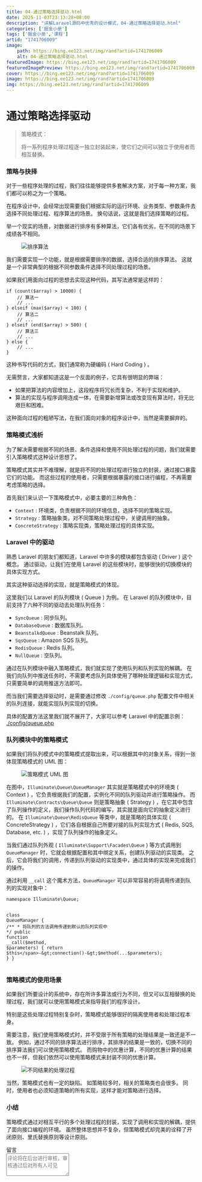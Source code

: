 ```yaml
---
title: 04-通过策略选择驱动.html
date: 2025-11-03T23:13:28+08:00
description: "详解Laravel源码中优秀的设计模式，04-通过策略选择驱动.html"
categories: ['掘金小册']
tags: ['掘金小册','课程']
artid: "1741706009"
image:
    path: https://bing.ee123.net/img/rand?artid=1741706009
    alt: 04-通过策略选择驱动.html
featuredImage: https://bing.ee123.net/img/rand?artid=1741706009
featuredImagePreview: https://bing.ee123.net/img/rand?artid=1741706009
cover: https://bing.ee123.net/img/rand?artid=1741706009
image: https://bing.ee123.net/img/rand?artid=1741706009
img: https://bing.ee123.net/img/rand?artid=1741706009
---
```


<html><head><meta charset="utf-8"><meta http-equiv="X-UA-Compatible" content="IE=edge,chrome=1"><meta name="viewport" content="width=device-width,initial-scale=1,user-scalable=no,viewport-fit=cover"><meta name="google-site-verification" content="cCHsgG9ktuCTgWgYfqCJql8AeR4gAne4DTZqztPoirE"><meta name="apple-itunes-app" content="app-id=987739104"><meta name="baidu-site-verification" content="qiK2a1kcFc"><meta name="360-site-verification" content="4c3c7d57d59f0e1a308462fbc7fd7e51"><meta name="sogou_site_verification" content="c49WUDZczQ"><title data-vue-meta="true">详解 Laravel 源码中优秀的设计模式 - 有明 - 掘金小册</title><link rel="preload" href="https://b-gold-cdn.xitu.io/v3/static/js/manifest.060adf3290877312ec3f.js" as="script"><link rel="preload" href="https://b-gold-cdn.xitu.io/v3/static/js/vendor.e6fd81aa1499049a5bee.js" as="script"><link rel="preload" href="https://b-gold-cdn.xitu.io/v3/static/js/app.a99a1e8180beec940a3f.js" as="script"><link rel="preload" href="https://b-gold-cdn.xitu.io/v3/static/css/app.b796f2cb9b18ed584e56cf5802f4527d.css" as="style"><link rel="apple-touch-icon" sizes="180x180" href="https://b-gold-cdn.xitu.io/favicons/v2/apple-touch-icon.png"><link rel="icon" type="image/png" sizes="32x32" href="https://b-gold-cdn.xitu.io/favicons/v2/favicon-32x32.png"><link rel="icon" type="image/png" sizes="16x16" href="https://b-gold-cdn.xitu.io/favicons/v2/favicon-16x16.png"><link rel="manifest" href="https://b-gold-cdn.xitu.io/favicons/v2/manifest.json"><link rel="mask-icon" href="https://b-gold-cdn.xitu.io/favicons/v2/safari-pinned-tab.svg" color="#5bbad5"><link rel="shortcut icon" href="https://b-gold-cdn.xitu.io/favicons/v2/favicon.ico"><meta name="msapplication-config" content="https://b-gold-cdn.xitu.io/favicons/v2/browserconfig.xml"><meta name="theme-color" content="#ffffff"><link rel="search" title="掘金" href="https://b-gold-cdn.xitu.io/conf/search.xml" type="application/opensearchdescription+xml"><link rel="stylesheet" href="https://b-gold-cdn.xitu.io/ionicons/2.0.1/css/ionicons.min.css"><link rel="stylesheet" href="https://b-gold-cdn.xitu.io/asset/fw-icon/1.0.9/iconfont.css"><link href="https://b-gold-cdn.xitu.io/v3/static/css/app.b796f2cb9b18ed584e56cf5802f4527d.css" rel="stylesheet"><script src="https://www.googletagmanager.com/gtag/js?id=UA-93217128-6"></script><script async="" src="https://hm.baidu.com/hm.js?93bbd335a208870aa1f296bcd6842e5e"></script><script async="" src="//www.google-analytics.com/analytics.js"></script><script type="text/javascript" async="" src="https://assets.growingio.com/vds.js"></script><script type="text/javascript" charset="utf-8" async="" src="https://b-gold-cdn.xitu.io/v3/static/js/8.6975c7d55979d107f394.js"></script><meta data-vmid="keywords" name="keywords" content="掘金,稀土,Vue.js,微信小程序,Kotlin,RxJava,React Native,Wireshark,敏捷开发,Bootstrap,OKHttp,正则表达式,WebGL,Webpack,Docker,MVVM" data-vue-meta="true"><meta data-vmid="description" name="description" content="掘金是一个帮助开发者成长的社区，是给开发者用的 Hacker News，给设计师用的 Designer News，和给产品经理用的 Medium。掘金的技术文章由稀土上聚集的技术大牛和极客共同编辑为你筛选出最优质的干货，其中包括：Android、iOS、前端、后端等方面的内容。用户每天都可以在这里找到技术世界的头条内容。与此同时，掘金内还有沸点、掘金翻译计划、线下活动、专栏文章等内容。即使你是 GitHub、StackOverflow、开源中国的用户，我们相信你也可以在这里有所收获。" data-vue-meta="true"></head><body><div data-v-41acfafa="" data-v-decff8c4="" class="section-content"><div data-v-41acfafa="" class="section-page book-section-view"><div data-v-41acfafa="" class="entry-content article-content"><h1 class="heading" data-id="heading-0">通过策略选择驱动</h1>
<blockquote>
<p>策略模式：</p>
<p>将一系列程序处理过程逐一独立封装起来，使它们之间可以独立于使用者而相互替换。</p>
</blockquote>
<h3 class="heading" data-id="heading-1">策略与抉择</h3>
<p>对于一些程序处理的过程，我们往往能够提供多套解决方案，对于每一种方案，我们都可以称之为一个策略。</p>
<p>在程序设计中，会经常出现需要我们根据实际的运行环境、业务类型、参数条件去选择不同处理过程、程序算法的场景。
换句话说，这就是我们选择策略的过程。</p>
<p>举一个现实的场景，对数据进行排序有多种算法，它们各有优劣，在不同的场景下成绩各不相同。</p>
<p></p><figure><img alt="排序算法" class="lazyload inited loaded" data-src="https://user-gold-cdn.xitu.io/2017/12/21/1607928130664dca?imageView2/0/w/1280/h/960/format/webp/ignore-error/1" data-width="679" data-height="242" src="https://user-gold-cdn.xitu.io/2017/12/21/1607928130664dca?imageView2/0/w/1280/h/960/format/webp/ignore-error/1"><figcaption></figcaption></figure><p></p>
<p>我们需要实现一个功能，就是根据需要排序的数据，选择合适的排序算法。
这就是一个非常典型的根据不同参数条件选择不同处理过程的场景。</p>
<p>如果我们用面向过程的思想去实现这种代码，其写法通常是这样的：</p>
<pre><code class="hljs php" lang="php"><span class="hljs-keyword">if</span> (count($array) &gt; <span class="hljs-number">10000</span>) {
    <span class="hljs-comment">// 算法一</span>
    <span class="hljs-comment">// ...</span>
} <span class="hljs-keyword">elseif</span> (max($array) &lt; <span class="hljs-number">100</span>) {
    <span class="hljs-comment">// 算法二</span>
    <span class="hljs-comment">// ...</span>
} <span class="hljs-keyword">elseif</span> (end($array) &gt; <span class="hljs-number">500</span>) {
    <span class="hljs-comment">// 算法三</span>
    <span class="hljs-comment">// ...</span>
} <span class="hljs-keyword">else</span> {
    <span class="hljs-comment">// ...</span>
}
</code></pre><p>这种书写代码的方式，我们通常称为硬编码 ( Hard Coding ) 。</p>
<p>无需赘言，大家都知道这是一个反面的例子，它具有很明显的弊端：</p>
<ul>
<li>如果把算法的内容增加上，这段程序将冗长而复杂，不利于实现和维护。</li>
<li>算法的实现与程序调用连成一体，在需要新增算法或改变现有算法时，将无比艰巨和困难。</li>
</ul>
<p>这种面向过程的粗陋写法，在我们面向对象的程序设计中，当然是需要摒弃的。</p>
<h3 class="heading" data-id="heading-2">策略模式浅析</h3>
<p>为了解决需要根据不同的场景、条件选择和使用不同处理过程的问题，我们就需要引入策略模式这种设计思想了。</p>
<p>策略模式其实并不难理解，就是将不同的处理过程进行独立的封装，通过接口暴露它们的功能。
而这些过程的使用者，只需要根据暴露的接口进行编程，不再需要考虑策略的选择。</p>
<p>首先我们来认识一下策略模式中，必要主要的三种角色：</p>
<ul>
<li><code>Context</code> : 环境类，负责根据不同的环境信息，选择不同的策略实现。</li>
<li><code>Strategy</code> : 策略抽象类，对不同策略处理过程中，关键调用的抽象。</li>
<li><code>ConcreteStrategy</code> : 策略实现类，策略处理过程的具体实现。</li>
</ul>
<h3 class="heading" data-id="heading-3">Laravel 中的驱动</h3>
<p>熟悉 Laravel 的朋友们都知道，Laravel 中许多的模块都包含驱动 ( Driver ) 这个概念。
通过驱动，让我们在使用 Laravel 的这些模块时，能够很快的切换模块的具体实现方式。</p>
<p>其实这种驱动选择的实现，就是策略模式的体现。</p>
<p>这里我们以 Laravel 的队列模块 ( Queue ) 为例。
在 Laravel 的队列模块中，目前支持了六种不同的驱动去处理队列任务：</p>
<ul>
<li><code>SyncQueue</code> : 同步队列。</li>
<li><code>DatabaseQueue</code> : 数据库队列。</li>
<li><code>BeanstalkdQueue</code> : Beanstalk 队列。</li>
<li><code>SqsQueue</code> : Amazon SQS 队列。</li>
<li><code>RedisQueue</code> : Redis 队列。</li>
<li><code>NullQueue</code> : 空队列。</li>
</ul>
<p>通过在队列模块中融入策略模式，我们就实现了使用队列和队列实现的解耦。
在我们向队列中推送任务时，不需要考虑队列具体使用了哪种处理逻辑和实现方式，只需要简单的调用推送方法即可。</p>
<p>而当我们需要选择驱动时，是需要通过修改 <code>./config/queue.php</code> 配置文件中相关的队列连接，就能实现队列实现的切换。</p>
<p>具体的配置方法这里我们就不展开了，大家可以参考 Laravel 中的配置示例：
<a target="_blank" href="https://link.juejin.im?target=https%3A%2F%2Fgithub.com%2Flaravel%2Flaravel%2Fblob%2Fmaster%2Fconfig%2Fqueue.php" rel="nofollow noopener noreferrer">./config/queue.php</a></p>
<h3 class="heading" data-id="heading-4">队列模块中的策略模式</h3>
<p>如果我们将队列模式中的策略模式提取出来，可以根据其中的对象关系，得到一张体现策略模式的 UML 图：</p>
<p></p><figure><img alt="策略模式 UML 图" class="lazyload inited" data-src="https://user-gold-cdn.xitu.io/2017/12/21/1607927eba9073b6?imageView2/0/w/1280/h/960/format/webp/ignore-error/1" data-width="1280" data-height="476" src="https://user-gold-cdn.xitu.io/2017/12/21/1607927eba9073b6?imageView2/0/w/1280/h/960/format/webp/ignore-error/1"><figcaption></figcaption></figure><p></p>
<p>在图中，<code>Illuminate\Queue\QueueManager</code> 其实就是策略模式中的环境类 ( Context ) ，它负责根据我们的配置，实例化不同的队列驱动并进行策略操作。
而 <code>Illuminate\Contracts\Queue\Queue</code> 则是策略抽象 ( Strategy ) ，在它其中包含了队列操作的定义，我们操作队列代码的编写，其实就是面向它的抽象定义进行的。
在 <code>Illuminate\Queue\RedisQueue</code> 等类中，就是策略的具体实现 ( ConcreteStrategy ) ，它们各自根据自己所要对接的队列实现方式 ( Redis, SQS, Database, etc. ) ，实现了队列操作的抽象定义。</p>
<p>当我们通过队列外观 ( <code>Illuminate\Support\Facades\Queue</code> ) 等方式调用到 <code>QueueManager</code> 时，它就会根据配置和其中绑定关系，创建队列驱动的实现类。
之后，它会将我们的调用，传递到队列驱动的实现类中，通过具体的实现来完成我们的操作。</p>
<p>通过利用 <code>__call</code> 这个魔术方法，<code>QueueManager</code> 可以非常容易的将调用传递到队列的实现对象中：</p>
<pre><code class="hljs php" lang="php"><span class="hljs-keyword">namespace</span> <span class="hljs-title">Illuminate</span>\<span class="hljs-title">Queue</span>;

<span class="hljs-class"><span class="hljs-keyword">class</span> <span class="hljs-title">QueueManager</span>
</span>{
    <span class="hljs-comment">/**
     * 将队列的方法调用传递到默认的队列实现中
     */</span>
    <span class="hljs-keyword">public</span> <span class="hljs-function"><span class="hljs-keyword">function</span> <span class="hljs-title">__call</span><span class="hljs-params">($method, $parameters)</span>
    </span>{
        <span class="hljs-keyword">return</span> <span class="hljs-keyword">$this</span>-&gt;connection()-&gt;$method(...$parameters);
    }
}
</code></pre><h3 class="heading" data-id="heading-5">策略模式的使用场景</h3>
<p>如果我们所要设计的系统中，存在所许多算法或行为不同，但又可以互相替换的处理过程，我们就可以使用策略模式来指导我们的程序设计。</p>
<p>特别是这些处理过程特别复杂时，策略模式能够很好的隔离使用者和处理过程本身。</p>
<p>需要注意，我们使用策略模式时，并不受限于所有策略的处理结果是一致还是不一致。
例如，通过不同的排序算法进行排序，其排序的结果是一致的，切换不同的排序算法我们可以使用策略模式。
而购物中的优惠计算，不同的优惠计算的结果也不一样，但我们依然可以使用策略模式来封装不同的优惠计算。</p>
<p></p><figure><img alt="不同结果的处理过程" class="lazyload inited" data-src="https://user-gold-cdn.xitu.io/2017/12/21/160792b43215c6ab?imageView2/0/w/1280/h/960/format/webp/ignore-error/1" data-width="568" data-height="363" src="https://user-gold-cdn.xitu.io/2017/12/21/160792b43215c6ab?imageView2/0/w/1280/h/960/format/webp/ignore-error/1"><figcaption></figcaption></figure><p></p>
<p>当然，策略模式也有一定的缺陷。
如策略较多时，相关的策略类也会很多。
同时，使用者也必须知道策略的所有实现，这样才能对策略进行选择。</p>
<h3 class="heading" data-id="heading-6">小结</h3>
<p>策略模式通过对相互平行的多个处理过程的封装，实现了调用和实现的解耦，提供了面向接口编程的环境。
虽然整体思想并不复杂，但策略模式却完美的诠释了开闭原则、里氏替换原则等设计原则。</p>
</div><section data-v-41acfafa="" class="book-comments"><div data-v-41acfafa="" class="box-title">留言</div><div data-v-41acfafa="" class="comment-box"><div data-v-efcd2e56="" data-v-41acfafa="" class="comment-form comment-form" id="comment"><div data-v-b2db8566="" data-v-1b9df826="" data-v-efcd2e56="" data-src="https://avatars0.githubusercontent.com/u/8953279?v=4" class="lazy avatar avatar" title="" style="background-image: none;"></div><textarea data-v-efcd2e56="" placeholder="评论将在后台进行审核，审核通过后对所有人可见" class="content-input" style="overflow: hidden; overflow-wrap: break-word; height: 60px;"></textarea><div data-v-efcd2e56="" class="action-box" style="display: none;"><div data-v-54e3f196="" data-v-efcd2e56="" class="image-uploader image-uploader" style="display: none;"><input data-v-54e3f196="" type="file" class="input"><button data-v-54e3f196="" class="upload-btn"><i data-v-54e3f196="" class="icon ion-image"></i><span data-v-54e3f196="">上传图片</span></button></div><div data-v-efcd2e56="" class="submit-box"><span data-v-efcd2e56="" class="submit-text">Ctrl or ⌘ + Enter</span><button data-v-efcd2e56="" class="submit-btn">评论</button></div></div><!----></div></div><ul data-v-51163f89="" data-v-41acfafa="" st:block="commentList" class="comment-list comment-list"><!----></ul></section></div></div><!----><!----></body></html>